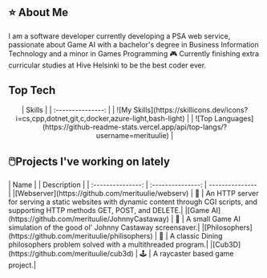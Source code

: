 <h2>⭐️ About Me</h2>
I am a software developer currently developing a PSA web service, passionate about Game AI with a bachelor's degree in Business Information Technology and a minor in Games Programming 🎮 Currently finishing extra curricular studies at Hive Helsinki to be the best coder ever.

<h2>Top Tech</h2>
<p style="text-align: center;">
| Skills |
| :---------------: |
| ![My Skills](https://skillicons.dev/icons?i=cs,cpp,dotnet,git,c,docker,azure-light,bash-light) |
| ![Top Languages](https://github-readme-stats.vercel.app/api/top-langs/?username=merituulie) |</p>

<h2>🖱️Projects I've working on lately</h2>
| Name | | Description |
| :---------------: | :---------------: | --------------- |
|[Webserver](https://github.com/merituulie/webserv) | 🛜 | An HTTP server for serving a static websites with dynamic content through CGI scripts, and supporting HTTP methods GET, POST, and DELETE.|
|[Game AI](https://github.com/merituulie/JohnnyCastaway) | 🌴 | A small Game AI simulation of the good ol' Johnny Castaway screensaver.|
|[Philosophers](https://github.com/merituulie/philisophers) | 🧵 | A classic Dining philosophers problem solved with a multithreaded program.|
|[Cub3D](https://github.com/merituulie/cub3d) | 🕹️ | A raycaster based game project.|
